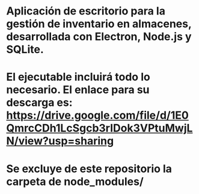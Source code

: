 
# Aplicación de escritorio para la gestión de inventario en almacenes, desarrollada con Electron, Node.js y SQLite. 

# El ejecutable incluirá todo lo necesario. El enlace para su descarga es: https://drive.google.com/file/d/1E0QmrcCDh1LcSgcb3rIDok3VPtuMwjLN/view?usp=sharing

# Se excluye de este repositorio la carpeta de node_modules/
